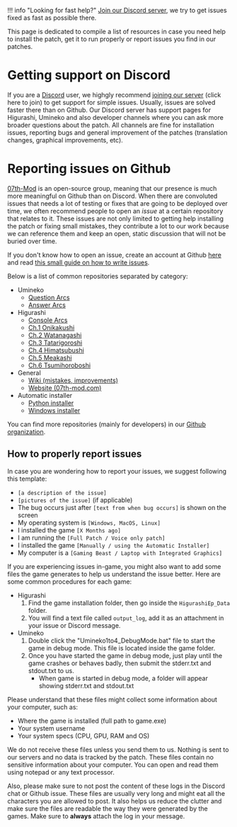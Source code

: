 !!! info "Looking for fast help?"
    [Join our Discord server](https://discord.gg/pf5VhF9), we try to get issues fixed as fast as possible there.


This page is dedicated to compile a list of resources in case you need help to install the patch, get it to run properly or report issues you find in our patches.

# Getting support on Discord

If you are a [Discord](https://discordapp.com/) user, we highgly recommend [joining our server](https://discord.gg/pf5VhF9) (click here to join) to get support for simple issues. Usually, issues are solved faster there than on Github. Our Discord server has support pages for Higurashi, Umineko and also developer channels where you can ask more broader questions about the patch. All channels are fine for installation issues, reporting bugs and general improvement of the patches (translation changes, graphical improvements, etc).

# Reporting issues on Github

[07th-Mod](https://github.com/07th-mod/) is an open-source group, meaning that our presence is much more meaningful on Github than on Discord. When there are convoluted issues that needs a lot of testing or fixes that are going to be deployed over time, we often recommend people to open an *issue* at a certain repository that relates to it. These issues are not only limited to getting help installing the patch or fixing small mistakes, they contribute a lot to our work because we can reference them and keep an open, static discussion that will not be buried over time.

If you don't know how to open an issue, create an account at Github [here](https://github.com/join) and read [this small guide on how to write issues](https://help.github.com/en/articles/creating-an-issue).

Below is a list of common repositories separated by category:

* Umineko
    * [Question Arcs](https://github.com/07th-mod/umineko-question/issues)
    * [Answer Arcs](https://github.com/07th-mod/umineko-answer/issues)
* Higurashi
    * [Console Arcs](https://github.com/07th-mod/higurashi-console-arcs/issues)
    * [Ch.1 Onikakushi](https://github.com/07th-mod/onikakushi/issues)
    * [Ch.2 Watanagashi](https://github.com/07th-mod/watanagashi/issues)
    * [Ch.3 Tatarigoroshi](https://github.com/07th-mod/tatarigoroshi/issues)
    * [Ch.4 Himatsubushi](https://github.com/07th-mod/himatsubushi/issues)
    * [Ch.5 Meakashi](https://github.com/07th-mod/meakashi/issues)
    * [Ch.6 Tsumihoroboshi](https://github.com/07th-mod/tsumihoroboshi/issues)
* General
    * [Wiki (mistakes, improvements)](https://github.com/07th-mod/wiki/issues)
    * [Website (07th-mod.com)](https://github.com/07th-mod/website/issues)
* Automatic installer
    * [Python installer](https://github.com/07th-mod/python-patcher)
    * [Windows installer](https://github.com/07th-mod/Higurashi_Installer_WPF)
  
You can find more repositories (mainly for developers) in our [Github organization](https://github.com/07th-mod/).

## How to properly report issues

In case you are wondering how to report your issues, we suggest following this template:

- ``[a description of the issue]``
- ``[pictures of the issue]`` (if applicable)
- The bug occurs just after ``[text from when bug occurs]`` is shown on the screen
- My operating system is ``[Windows, MacOS, Linux]``
- I installed the game ``[X Months ago]``
- I am running the ``[Full Patch / Voice only patch]``
- I installed the game ``[Manually / using the Automatic Installer]``
- My computer is a ``[Gaming Beast / Laptop with Integrated Graphics]``

If you are experiencing issues in-game, you might also want to add some files the game generates to help us understand the issue better. Here are some common procedures for each game:

* Higurashi
  1. Find the game installation folder, then go inside the ``HigurashiEp_Data`` folder.
  2. You will find a text file called ``output_log``, add it as an attachment in your issue or Discord message.
* Umineko
  1. Double click the "Umineko1to4_DebugMode.bat" file to start the game in debug mode. This file is located inside the game folder.
  2. Once you have started the game in debug mode, just play until the game crashes or behaves badly, then submit the stderr.txt and stdout.txt to us.
      * When game is started in debug mode, a folder will appear showing stderr.txt and stdout.txt

Please understand that these files might collect some information about your computer, such as:

* Where the game is installed (full path to game.exe)
* Your system username
* Your system specs (CPU, GPU, RAM and OS)

We do not receive these files unless you send them to us. Nothing is sent to our servers and no data is tracked by the patch. These files contain no sensitive information about your computer. You can open and read them using notepad or any text processor.

Also, please make sure to not post the content of these logs in the Discord chat or Github issue. These files are usually very long and might eat all the characters you are allowed to post. It also helps us reduce the clutter and make sure the files are readable the way they were generated by the games. Make sure to **always** attach the log in your message.
